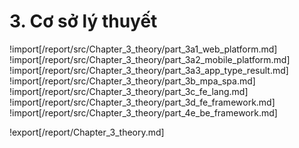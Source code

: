 # **3. Cơ sở lý thuyết**

<div style="page-break-after: always;"></div>

!import[/report/src/Chapter_3_theory/part_3a1_web_platform.md]
!import[/report/src/Chapter_3_theory/part_3a2_mobile_platform.md]
!import[/report/src/Chapter_3_theory/part_3a3_app_type_result.md]
!import[/report/src/Chapter_3_theory/part_3b_mpa_spa.md]
!import[/report/src/Chapter_3_theory/part_3c_fe_lang.md]
!import[/report/src/Chapter_3_theory/part_3d_fe_framework.md]
!import[/report/src/Chapter_3_theory/part_4e_be_framework.md]

!export[/report/Chapter_3_theory.md]
